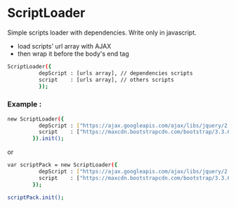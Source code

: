 # ScriptLoader

Simple scripts loader with dependencies. Write only in javascript.

  - load scripts' url array with AJAX
  - then wrap it before the body's end tag

```sh
ScriptLoader({
          depScript : [urls array], // dependencies scripts
          script    : [urls array], // others scripts
          });
```

### Example :
```sh
new ScriptLoader({
          depScript : ["https://ajax.googleapis.com/ajax/libs/jquery/2.1.4/jquery.min.js","https://ajax.googleapis.com/ajax/libs/angularjs/1.5.6/angular.min.js"],
          script    : ["https://maxcdn.bootstrapcdn.com/bootstrap/3.3.6/js/bootstrap.min.js", "app.js"],
        }).init();
```

or

```sh
var scriptPack = new ScriptLoader({
          depScript : ["https://ajax.googleapis.com/ajax/libs/jquery/2.1.4/jquery.min.js","https://ajax.googleapis.com/ajax/libs/angularjs/1.5.6/angular.min.js"],
          script    : ["https://maxcdn.bootstrapcdn.com/bootstrap/3.3.6/js/bootstrap.min.js", "app.js"],
        });

scriptPack.init();
```
